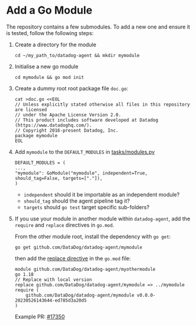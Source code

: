 # Add a Go Module

The repository contains a few submodules. To add a new one and ensure it is tested, follow the following steps:


1. Create a directory for the module
    ```
    cd ~/my_path_to/datadog-agent && mkdir mymodule
    ```


2. Initialise a new go module
    ```
    cd mymodule && go mod init
    ```


3.  Create a dummy root root package file `doc.go`:
    ```
    cat >doc.go <<EOL
    // Unless explicitly stated otherwise all files in this repository are licensed
    // under the Apache License Version 2.0.
    // This product includes software developed at Datadog (https://www.datadoghq.com/).
    // Copyright 2016-present Datadog, Inc.
    package mymodule
    EOL
    ```


4.  Add `mymodule` to the `DEFAULT_MODULES` in [tasks/modules.py](https://github.com/DataDog/datadog-agent/blob/main/tasks/modules.py)
    ```
    DEFAULT_MODULES = (
    ...,
    "mymodule": GoModule("mymodule", independent=True, should_tag=False, targets=["."]),
    )
    ```
    - `independent` should it be importable as an independent module?
    - `should_tag` should the agent pipeline tag it?
    - `targets` should `go test` target specific sub-folders?


5.  If you use your module in another module within `datadog-agent`, add the `require` and `replace` directives in `go.mod`.

    From the other module root, install the dependency with `go get`:
    ```
    go get github.com/DataDog/datadog-agent/mymodule
    ```
    then add the [replace directive](https://go.dev/ref/mod#go-mod-file-replace) in the `go.mod` file:
    ```
    module github.com/DataDog/datadog-agent/myothermodule
    go 1.18
    // Replace with local version
    replace github.com/DataDog/datadog-agent/mymodule => ../mymodule
    require (
        github.com/DataDog/datadog-agent/mymodule v0.0.0-20230526143644-ed785d3a20d5
    )
    ```
    Example PR: [#17350](https://github.com/DataDog/datadog-agent/pull/17350/files)

